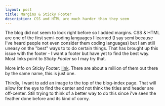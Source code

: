 ```yaml
--- 
layout: post
title: Margins & Sticky Footer
description: CSS and HTML are much harder than they seem
---
```


The blog did not seem to look right before so I added margins. CSS & HTML are one of the first semi-coding languages I learned (I say semi because I've heard people not even consider them coding languages) but I am still uneasy on the "best" ways to to do certain things. That has brought up this issue with the footer - I want a footer but have yet to find the best way. Most links point to *Sticky Footer* so I may try that.

More info on Sticky Footer: [link](http://css-tricks.com/snippets/css/sticky-footer/). There are about a million of them out there by the same name, this is just one.

Thirdly, I want to add an image to the top of the blog-index page. That will allow for the eye to find the center and not think the titles and header are off-center. Still trying to think of a better way to do this since i've seen the feather done before and its kind of corny.